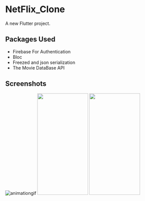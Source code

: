 # NetFlix_Clone

A new Flutter project.

## Packages Used

<ul>
  <li>Firebase For Authentication</li>
  <li>Bloc</li>
  <li>Freezed and json serialization</li>
  <li>The Movie DataBase API</li>
</ul>

## Screenshots




![animationgif](https://user-images.githubusercontent.com/59518674/233791019-96541b3f-be8d-4d8f-9558-03404c70d7cf.gif)  <img src="https://user-images.githubusercontent.com/59518674/233791880-9311202e-b759-4ef8-8d92-3591362d803b.jpg?raw=true" width="160" height="320"/>  <img src="https://user-images.githubusercontent.com/59518674/233791888-9d0518b7-7708-4688-bed5-4a51b2743b8e.jpg?raw=true" width="160" height="320"/> 
